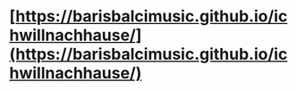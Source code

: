 # [https://barisbalcimusic.github.io/ichwillnachhause/](https://barisbalcimusic.github.io/ichwillnachhause/)
